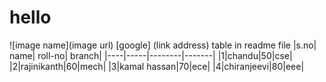 # <h1>hello</h1>
![image name](image url)
[google] (link address)
table in readme file
|s.no| name| roll-no| branch|
|----|-----|--------|-------|
|1|chandu|50|cse|
|2|rajinikanth|60|mech|
|3|kamal hassan|70|ece|
|4|chiranjeevi|80|eee|
